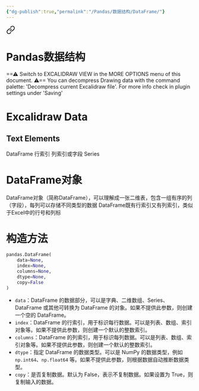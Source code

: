 ```yaml
---
{"dg-publish":true,"permalink":"/Pandas/数据结构/DataFrame/"}
---
```



<div class="transclusion internal-embed is-loaded"><a class="markdown-embed-link" href="/excalidraw/pandas/" aria-label="Open link"><svg xmlns="http://www.w3.org/2000/svg" width="24" height="24" viewBox="0 0 24 24" fill="none" stroke="currentColor" stroke-width="2" stroke-linecap="round" stroke-linejoin="round" class="svg-icon lucide-link"><path d="M10 13a5 5 0 0 0 7.54.54l3-3a5 5 0 0 0-7.07-7.07l-1.72 1.71"></path><path d="M14 11a5 5 0 0 0-7.54-.54l-3 3a5 5 0 0 0 7.07 7.07l1.71-1.71"></path></svg></a><div class="markdown-embed">

<div class="markdown-embed-title">

# Pandas数据结构

</div>



==⚠  Switch to EXCALIDRAW VIEW in the MORE OPTIONS menu of this document. ⚠== You can decompress Drawing data with the command palette: 'Decompress current Excalidraw file'. For more info check in plugin settings under 'Saving'


# Excalidraw Data
## Text Elements
DataFrame 
行索引 
列索引或字段 
Series 


</div></div>

# DataFrame对象
DataFrame对象（简称DataFrame），可以理解成一张二维表，包含一组有序的列（字段），每列可以存储不同类型的数据
DataFrame既有行索引又有列索引，类似于Excel中的行号和列标
# 构造方法
```python
pandas.DataFrame(
	data=None, 
	index=None, 
	columns=None, 
	dtype=None, 
	copy=False
)
```
- `data`：DataFrame 的数据部分，可以是字典、二维数组、Series、DataFrame 或其他可转换为 DataFrame 的对象。如果不提供此参数，则创建一个空的 DataFrame。
- `index`：DataFrame 的行索引，用于标识每行数据。可以是列表、数组、索引对象等。如果不提供此参数，则创建一个默认的整数索引。
- `columns`：DataFrame 的列索引，用于标识每列数据。可以是列表、数组、索引对象等。如果不提供此参数，则创建一个默认的整数索引。
- `dtype`：指定 DataFrame 的数据类型。可以是 NumPy 的数据类型，例如 `np.int64`、`np.float64` 等。如果不提供此参数，则根据数据自动推断数据类型。
- `copy`：是否复制数据。默认为 False，表示不复制数据。如果设置为 True，则复制输入的数据。